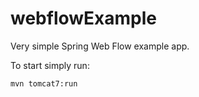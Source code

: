 # webflowExample

Very simple Spring Web Flow example app.

To start simply run:
```
mvn tomcat7:run
```
